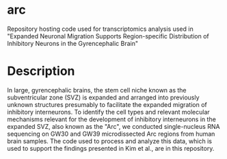 # arc
Repository hosting code used for transcriptomics analysis used in "Expanded Neuronal Migration Supports Region-specific Distribution of Inhibitory Neurons in the Gyrencephalic Brain"

# Description
In large, gyrencephalic brains, the stem cell niche known as the subventricular zone (SVZ) is expanded and arranged into previously unknown structures presumably to facilitate the expanded migration of inhibitory interneurons. To identify the cell types and relevant molecular mechanisms relevant for the development of inhibitory interneurons in the expanded SVZ, also known as the "Arc", we conducted single-nucleus RNA sequencing on GW30 and GW39 microdissected Arc regions from human brain samples. The code used to process and analyze this data, which is used to support the findings presented in Kim et al., are in this repository.
